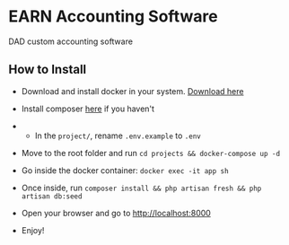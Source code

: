 # EARN Accounting Software
DAD custom accounting software

## How to Install

- Download and install docker in your system. [Download here](https://www.docker.com/get-started)

- Install composer [here](https://getcomposer.org/doc/00-intro.md) if you haven't

- - In the `project/`, rename `.env.example` to `.env`

- Move to the root folder and run `cd projects && docker-compose up -d`

- Go inside the docker container: `docker exec -it app sh`

- Once inside, run `composer install && php artisan fresh && php artisan db:seed`

- Open your browser and go to [http://localhost:8000](http://localhost:8000)

- Enjoy!